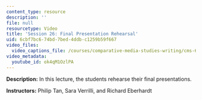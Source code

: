 ```yaml
---
content_type: resource
description: ''
file: null
resourcetype: Video
title: 'Session 26: Final Presentation Rehearsal'
uid: 6cbf7bc6-74bd-7bed-4ddb-c1259b59f667
video_files:
  video_captions_file: /courses/comparative-media-studies-writing/cms-611j-creating-video-games-fall-2014/lecture-videos/lecture-26-final-presentation-rehearsals/ok4qM1OzlPA.vtt
video_metadata:
  youtube_id: ok4qM1OzlPA
---
```


**Description:** In this lecture, the students rehearse their final presentations.

**Instructors:** Philip Tan, Sara Verrilli, and Richard Eberhardt